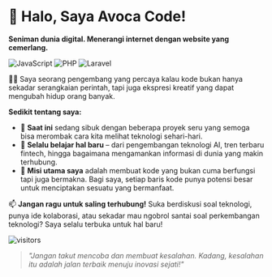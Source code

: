 # 👋 Halo, Saya Avoca Code!
**Seniman dunia digital. Menerangi internet dengan website yang cemerlang.**

![JavaScript](https://img.shields.io/badge/Code-JavaScript-informational?style=flat&logo=javascript&color=F7DF1E)
![PHP](https://img.shields.io/badge/Code-PHP-informational?style=flat&logo=php&color=777BB4)
![Laravel](https://img.shields.io/badge/Framework-Laravel-informational?style=flat&logo=laravel&color=FF2D20)

👨‍💻 Saya seorang pengembang yang percaya kalau kode bukan hanya sekadar serangkaian perintah, tapi juga ekspresi kreatif yang dapat mengubah hidup orang banyak.

**Sedikit tentang saya:**
- 🔭 **Saat ini** sedang sibuk dengan beberapa proyek seru yang semoga bisa merombak cara kita melihat teknologi sehari-hari.
- 🌱 **Selalu belajar hal baru** – dari pengembangan teknologi AI, tren terbaru fintech, hingga bagaimana mengamankan informasi di dunia yang makin terhubung.
- 🚀 **Misi utama saya** adalah membuat kode yang bukan cuma berfungsi tapi juga bermakna. Bagi saya, setiap baris kode punya potensi besar untuk menciptakan sesuatu yang bermanfaat.

📫 **Jangan ragu untuk saling terhubung!**
Suka berdiskusi soal teknologi, punya ide kolaborasi, atau sekadar mau ngobrol santai soal perkembangan teknologi? Saya selalu terbuka untuk hal baru!

![visitors](https://visitor-badge.laobi.icu/badge?page_id=avocacode.avocacode)

> *"Jangan takut mencoba dan membuat kesalahan. Kadang, kesalahan itu adalah jalan terbaik menuju inovasi sejati!"*
